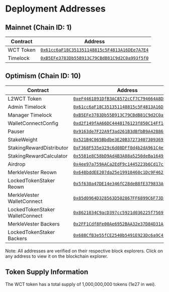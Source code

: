 # Deployment Addresses

## Mainnet (Chain ID: 1)

| Contract  | Address                                                                                                                 |
| --------- | ----------------------------------------------------------------------------------------------------------------------- |
| WCT Token | [`0x61cc6aF18C351351148815c5F4813A16DEe7A7E4`](https://etherscan.io/address/0x61cc6aF18C351351148815c5F4813A16DEe7A7E4) |
| Timelock  | [`0xB5EFe3783Db55B913C79CBdB81C9d2C0a993f5f0`](https://etherscan.io/address/0xB5EFe3783Db55B913C79CBdB81C9d2C0a993f5f0) |

## Optimism (Chain ID: 10)

| Contract                        | Address                                                                                                                            |
| ------------------------------- | ---------------------------------------------------------------------------------------------------------------------------------- |
| L2WCT Token                     | [`0xeF4461891DfB3AC8572cCf7C794664A8DD927945`](https://optimistic.etherscan.io/address/0xeF4461891DfB3AC8572cCf7C794664A8DD927945) |
| Admin Timelock                  | [`0x61cc6aF18C351351148815c5F4813A16DEe7A7E4`](https://optimistic.etherscan.io/address/0x61cc6aF18C351351148815c5F4813A16DEe7A7E4) |
| Manager Timelock                | [`0xB5EFe3783Db55B913C79CBdB81C9d2C0a993f5f0`](https://optimistic.etherscan.io/address/0xB5EFe3783Db55B913C79CBdB81C9d2C0a993f5f0) |
| WalletConnectConfig             | [`0xd2f149fAA66DC4448176123f850C14Ff14f978B3`](https://optimistic.etherscan.io/address/0xd2f149fAA66DC4448176123f850C14Ff14f978B3) |
| Pauser                          | [`0x9163de7F22A9f3ad261B3dBfbB9A42886816adE7`](https://optimistic.etherscan.io/address/0x9163de7F22A9f3ad261B3dBfbB9A42886816adE7) |
| StakeWeight                     | [`0x521B4C065Bbdbe3E20B3727340730936912DfA46`](https://optimistic.etherscan.io/address/0x521B4C065Bbdbe3E20B3727340730936912DfA46) |
| StakingRewardDistributor        | [`0xF368F535e329c6d08DFf0d4b2dA961C4e7F3fCAF`](https://optimistic.etherscan.io/address/0xF368F535e329c6d08DFf0d4b2dA961C4e7F3fCAF) |
| StakingRewardCalculator         | [`0x5581e8C58bD9Ad4B3A88a5250deBa164938dBcC3`](https://optimistic.etherscan.io/address/0x5581e8C58bD9Ad4B3A88a5250deBa164938dBcC3) |
| Airdrop                         | [`0x4ee97a759AACa2EdF9c1445223b6Cd17c2eD3fb4`](https://optimistic.etherscan.io/address/0x4ee97a759AACa2EdF9c1445223b6Cd17c2eD3fb4) |
| MerkleVester Reown              | [`0x648bddEE207da25e19918460c1Dc9F462F657a19`](https://optimistic.etherscan.io/address/0x648bddEE207da25e19918460c1Dc9F462F657a19) |
| LockedTokenStaker Reown         | [`0x5f630a47DE14e346fC28deB8fE379833A6F6B9B2`](https://optimistic.etherscan.io/address/0x5f630a47DE14e346fC28deB8fE379833A6F6B9B2) |
| MerkleVester WalletConnect      | [`0x85d0964D328563D502867FF6899C6F73D2E59FD1`](https://optimistic.etherscan.io/address/0x85d0964D328563D502867FF6899C6F73D2E59FD1) |
| LockedTokenStaker WalletConnect | [`0x8621034C9acD397cc5921d036225f75699c710FA`](https://optimistic.etherscan.io/address/0x8621034C9acD397cc5921d036225f75699c710FA) |
| MerkleVester Backers            | [`0x2FF1Cdf8Fe00Ae6952BAA32e37D84D31A31E2EC2`](https://optimistic.etherscan.io/address/0x2FF1Cdf8Fe00Ae6952BAA32e37D84D31A31E2EC2) |
| LockedTokenStaker Backers       | [`0x688CfB3e55fCE2540b5491E923Dc6a9C4f240176`](https://optimistic.etherscan.io/address/0x688CfB3e55fCE2540b5491E923Dc6a9C4f240176) |

Note: All addresses are verified on their respective block explorers. Click on any address to view it on the blockchain
explorer.

## Token Supply Information

The WCT token has a total supply of 1,000,000,000 tokens (1e27 in wei).
